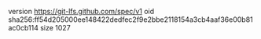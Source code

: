 version https://git-lfs.github.com/spec/v1
oid sha256:ff54d205000ee148422dedfec2f9e2bbe2118154a3cb4aaf36e00b81ac0cb114
size 1027
